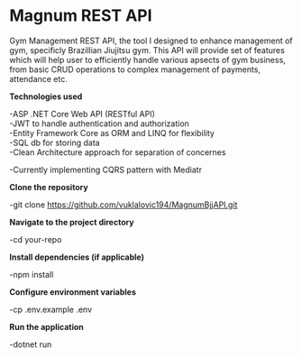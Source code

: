 # Magnum REST API
Gym Management REST API, the tool I designed to enhance management of gym, specificly Brazillian Jiujitsu gym. This API will provide set of features which will help user to efficiently handle various apsects of gym business,
from basic CRUD operations to complex management of payments, attendance etc.

**Technologies used**  

-ASP .NET Core Web API (RESTful API)  
-JWT to handle authentication and authorization  
-Entity Framework Core as ORM and LINQ for flexibility  
-SQL db for storing data  
-Clean Architecture approach for separation of concernes

-Currently implementing CQRS pattern with Mediatr
  
**Clone the repository**  

-git clone https://github.com/vuklalovic194/MagnumBjjAPI.git

**Navigate to the project directory**  
  
-cd your-repo

**Install dependencies (if applicable)**  
  
-npm install

**Configure environment variables**  
  
-cp .env.example .env

**Run the application**  
  
-dotnet run
